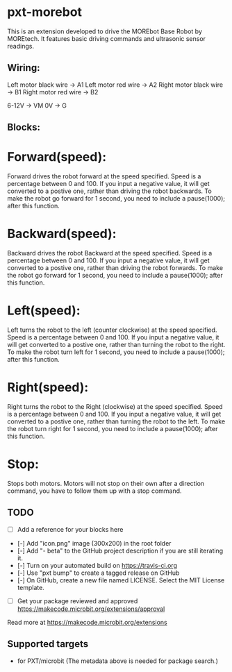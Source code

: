 # pxt-morebot
This is an extension developed to drive the MOREbot Base Robot by MOREtech. It features basic driving commands and ultrasonic sensor readings.

## Wiring:

Left motor black wire   -> A1
Left motor red wire     -> A2
Right motor black wire  -> B1
Right motor red wire    -> B2

6-12V -> VM
0V    -> G

## Blocks:

# Forward(speed):
  Forward drives the robot forward at the speed specified. Speed is a percentage between 0 and 100. If you input a negative value, it will get converted to a postive one, rather than driving the robot backwards. To make the robot go forward for 1 second, you need to include a pause(1000); after this function.
  
# Backward(speed):
  Backward drives the robot Backward at the speed specified. Speed is a percentage between 0 and 100. If you input a negative value, it will get converted to a postive one, rather than driving the robot forwards. To make the robot go forward for 1 second, you need to include a pause(1000); after this function. 
  
# Left(speed):
  Left turns the robot to the left (counter clockwise) at the speed specified. Speed is a percentage between 0 and 100. If you input a negative value, it will get converted to a postive one, rather than turning the robot to the right. To make the robot turn left for 1 second, you need to include a pause(1000); after this function.
  
# Right(speed):
  Right turns the robot to the Right (clockwise) at the speed specified. Speed is a percentage between 0 and 100. If you input a negative value, it will get converted to a postive one, rather than turning the robot to the left. To make the robot turn right for 1 second, you need to include a pause(1000); after this function.

# Stop:
  Stops both motors. Motors will not stop on their own after a direction command, you have to follow them up with a stop command.

## TODO

- [ ] Add a reference for your blocks here
- [-] Add "icon.png" image (300x200) in the root folder
- [-] Add "- beta" to the GitHub project description if you are still iterating it.
- [-] Turn on your automated build on https://travis-ci.org
- [-] Use "pxt bump" to create a tagged release on GitHub
- [-] On GitHub, create a new file named LICENSE. Select the MIT License template.
- [ ] Get your package reviewed and approved https://makecode.microbit.org/extensions/approval

Read more at https://makecode.microbit.org/extensions

## Supported targets

* for PXT/microbit
(The metadata above is needed for package search.)

